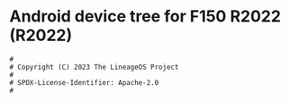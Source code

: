 # Android device tree for F150 R2022 (R2022)

```
#
# Copyright (C) 2023 The LineageOS Project
#
# SPDX-License-Identifier: Apache-2.0
#
```
